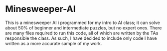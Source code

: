 # Minesweeper-AI

This is a minesweeper AI i programmed for my intro to AI class; it can solve about 50% of beginner and intermediate puzzles, but no expert ones. There are many files required to run this code, all of which are written by the TAs responsible the class. As such, I have decided to include only code I have written as a more accurate sample of my work.  
